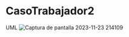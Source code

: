 # CasoTrabajador2
UML
![Captura de pantalla 2023-11-23 214109](https://github.com/LeandroEsteban/CasoTrabajador2/assets/127903058/09f63e50-62f7-4ec4-aea8-5beab15ca2c5)
